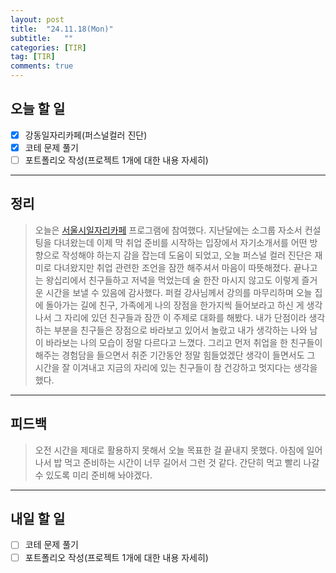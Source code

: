 ```yaml
---
layout: post
title:  "24.11.18(Mon)"
subtitle:   ""
categories: [TIR] 
tag: [TIR]
comments: true
---
```


## 오늘 할 일

- [x] 강동일자리카페(퍼스널컬러 진단)
- [x] 코테 문제 풀기
- [ ] 포트폴리오 작성(프로젝트 1개에 대한 내용 자세히)

---

## 정리
> 오늘은 [서울시일자리카페](https://job.seoul.go.kr/www/jobCafe/jobCafe.do?method=getCafeMain) 프로그램에 참여했다. 지난달에는 소그룹 자소서 컨설팅을 다녀왔는데 이제 막 취업 준비를 시작하는 입장에서 자기소개서를 어떤 방향으로 작성해야 하는지 감을 잡는데 도움이 되었고, 오늘 퍼스널 컬러 진단은 재미로 다녀왔지만 취업 관련한 조언을 잠깐 해주셔서 마음이 따뜻해졌다. 끝나고는 왕십리에서 친구들하고 저녁을 먹었는데 술 한잔 마시지 않고도 이렇게 즐거운 시간을 보낼 수 있음에 감사했다.
퍼컬 강사님께서 강의를 마무리하며 오늘 집에 돌아가는 길에 친구, 가족에게 나의 장점을 한가지씩 들어보라고 하신 게 생각나서 그 자리에 있던 친구들과 잠깐 이 주제로 대화를 해봤다. 내가 단점이라 생각하는 부분을 친구들은 장점으로 바라보고 있어서 놀랐고 내가 생각하는 나와 남이 바라보는 나의 모습이 정말 다르다고 느꼈다. 그리고 먼저 취업을 한 친구들이 해주는 경험담을 들으면서 취준 기간동안 정말 힘들었겠단 생각이 들면서도 그 시간을 잘 이겨내고 지금의 자리에 있는 친구들이 참 건강하고 멋지다는 생각을 했다.

---

## 피드백
> 오전 시간을 제대로 활용하지 못해서 오늘 목표한 걸 끝내지 못했다.
아침에 일어나서 밥 먹고 준비하는 시간이 너무 길어서 그런 것 같다.
간단히 먹고 빨리 나갈 수 있도록 미리 준비해 놔야겠다.

---

## 내일 할 일

- [ ] 코테 문제 풀기
- [ ] 포트폴리오 작성(프로젝트 1개에 대한 내용 자세히)
